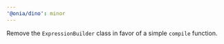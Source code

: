 ```yaml
---
'@onia/dino': minor
---
```


Remove the `ExpressionBuilder` class in favor of a simple `compile` function.
